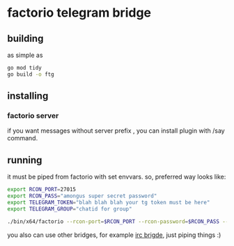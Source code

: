 # factorio telegram bridge

## building

as simple as 

```bash
go mod tidy
go build -o ftg
```

## installing

### factorio server

if you want messages without server prefix , you can install plugin with /say command.

## running

it must be piped from factorio with set envvars. so, preferred way looks like:
```bash
export RCON_PORT=27015
export RCON_PASS="amongus super secret password"
export TELEGRAM_TOKEN="blah blah blah your tg token must be here"
export TELEGRAM_GROUP="chatid for group"

./bin/x64/factorio --rcon-port=$RCON_PORT --rcon-password=$RCON_PASS --start-server=save.zip | ./ftg
```

you also can use other bridges, for example [irc brigde](https://github.com/mickael9/factoirc), just piping things :)